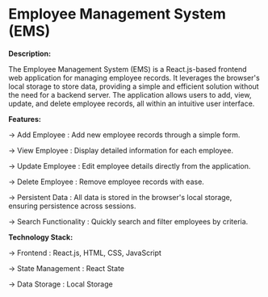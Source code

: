 # Employee Management System (EMS)

**Description:**

 The Employee Management System (EMS) is a React.js-based frontend web application for managing employee records. It leverages the browser's local storage to store data, providing a simple and efficient solution without the need for a backend server. The application allows users to add, view, update, and delete employee records, all within an intuitive user interface.

**Features:**

  -> Add Employee : Add new employee records through a simple form.
  
  -> View Employee : Display detailed information for each employee.
  
  -> Update Employee : Edit employee details directly from the application.
  
  -> Delete Employee : Remove employee records with ease.
  
  -> Persistent Data : All data is stored in the browser's local storage, ensuring persistence across sessions.
  
  -> Search Functionality : Quickly search and filter employees by criteria.
 
**Technology Stack:**

  -> Frontend : React.js, HTML, CSS, JavaScript
  
  -> State Management : React State
  
  -> Data Storage : Local Storage
